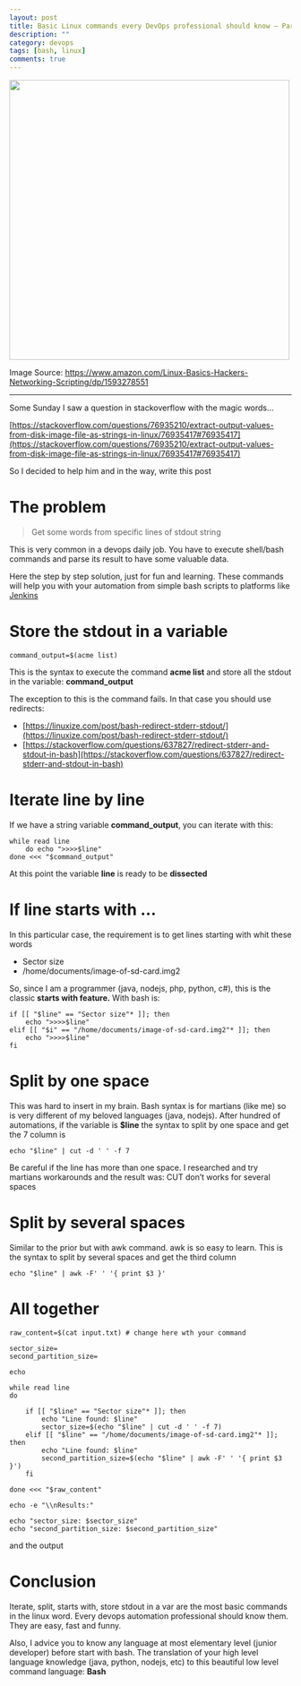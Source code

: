 ```yaml
---
layout: post
title: Basic Linux commands every DevOps professional should know — Part 01
description: ""
category: devops
tags: [bash, linux]
comments: true
---
```


<img src="https://miro.medium.com/v2/resize:fit:720/format:webp/1*pFkbUwMZAcADJXzdLv3UtQ.png" width=500>

Image Source: https://www.amazon.com/Linux-Basics-Hackers-Networking-Scripting/dp/1593278551

--- 

Some Sunday I saw a question in stackoverflow with the magic words…

[https://stackoverflow.com/questions/76935210/extract-output-values-from-disk-image-file-as-strings-in-linux/76935417#76935417](https://stackoverflow.com/questions/76935210/extract-output-values-from-disk-image-file-as-strings-in-linux/76935417#76935417)

So I decided to help him and in the way, write this post

The problem
===========

> Get some words from specific lines of stdout string

This is very common in a devops daily job. You have to execute shell/bash commands and parse its result to have some valuable data.

Here the step by step solution, just for fun and learning. These commands will help you with your automation from simple bash scripts to platforms like [Jenkins](https://www.jenkins.io/)

Store the stdout in a variable
==============================

```
command_output=$(acme list)
```

This is the syntax to execute the command **acme list** and store all the stdout in the variable: **command_output**

The exception to this is the command fails. In that case you should use redirects:

*   [https://linuxize.com/post/bash-redirect-stderr-stdout/](https://linuxize.com/post/bash-redirect-stderr-stdout/)
*   [https://stackoverflow.com/questions/637827/redirect-stderr-and-stdout-in-bash](https://stackoverflow.com/questions/637827/redirect-stderr-and-stdout-in-bash)

Iterate line by line
====================

If we have a string variable **command_output**, you can iterate with this:

```
while read line  
    do echo ">>>>$line"   
done <<< "$command_output" 
```

At this point the variable **line** is ready to be **dissected**

If line starts with …
=====================

In this particular case, the requirement is to get lines starting with whit these words

*   Sector size
*   /home/documents/image-of-sd-card.img2

So, since I am a programmer (java, nodejs, php, python, c#), this is the classic **starts with feature.** With bash is:

```
if [[ "$line" == "Sector size"* ]]; then  
    echo ">>>>$line"   
elif [[ "$i" == "/home/documents/image-of-sd-card.img2"* ]]; then  
    echo ">>>>$line"       
fi
```

Split by one space
==================

This was hard to insert in my brain. Bash syntax is for martians (like me) so is very different of my beloved languages (java, nodejs). After hundred of automations, if the variable is **$line** the syntax to split by one space and get the 7 column is

```
echo "$line" | cut -d ' ' -f 7
```

Be careful if the line has more than one space. I researched and try martians workarounds and the result was: CUT don’t works for several spaces

Split by several spaces
=======================

Similar to the prior but with awk command. awk is so easy to learn. This is the syntax to split by several spaces and get the third column

```
echo "$line" | awk -F' ' '{ print $3 }'
```

All together
============

```
raw_content=$(cat input.txt) # change here wth your command  
  
sector_size=  
second_partition_size=  
  
echo  
  
while read line  
do   
  
    if [[ "$line" == "Sector size"* ]]; then  
        echo "Line found: $line"   
        sector_size=$(echo "$line" | cut -d ' ' -f 7)  
    elif [[ "$line" == "/home/documents/image-of-sd-card.img2"* ]]; then  
        echo "Line found: $line"   
        second_partition_size=$(echo "$line" | awk -F' ' '{ print $3 }')          
    fi  
  
done <<< "$raw_content"  
  
echo -e "\\nResults:"  
  
echo "sector_size: $sector_size"  
echo "second_partition_size: $second_partition_size"
```

and the output

Conclusion
==========

Iterate, split, starts with, store stdout in a var are the most basic commands in the linux word. Every devops automation professional should know them. They are easy, fast and funny.

Also, I advice you to know any language at most elementary level (junior developer) before start with bash. The translation of your high level language knowledge (java, python, nodejs, etc) to this beautiful low level command language: **Bash**
